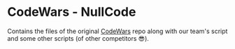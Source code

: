 # CodeWars - NullCode

Contains the files of the original [CodeWars](https://github.com/wncc/codewars-v4) repo along with our team's script and
some other scripts (of other competitors 😎).